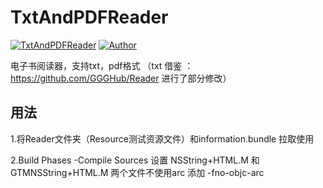 # TxtAndPDFReader 

[![TxtAndPDFReader](https://img.shields.io/badge/author-LSSSSL-red.svg)](https://github.com/LSSSSL/TxtAndPDFReader)
[![Author](https://img.shields.io/badge/author-LSSSSL-yellowgreen.svg)](https://github.com/LSSSSL)

电子书阅读器，支持txt，pdf格式 （txt 借鉴 ：https://github.com/GGGHub/Reader  进行了部分修改）

## 用法

1.将Reader文件夹（Resource测试资源文件）和information.bundle 拉取使用

2.Build Phases -Compile Sources 设置 NSString+HTML.M 和 GTMNSString+HTML.M 两个文件不使用arc 添加 -fno-objc-arc 
